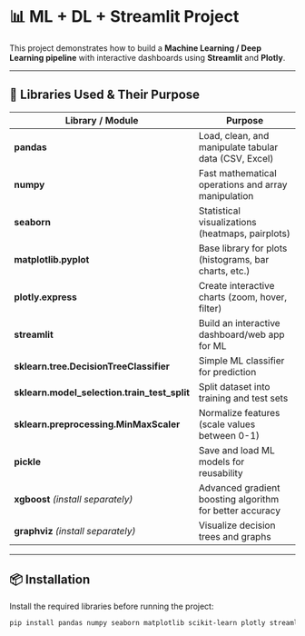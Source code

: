 # 📊 ML + DL + Streamlit Project

This project demonstrates how to build a **Machine Learning / Deep Learning pipeline** with interactive dashboards using **Streamlit** and **Plotly**.  

---

## 🧰 **Libraries Used & Their Purpose**

| Library / Module | Purpose |
|------------------|--------|
| **pandas** | Load, clean, and manipulate tabular data (CSV, Excel) |
| **numpy** | Fast mathematical operations and array manipulation |
| **seaborn** | Statistical visualizations (heatmaps, pairplots) |
| **matplotlib.pyplot** | Base library for plots (histograms, bar charts, etc.) |
| **plotly.express** | Create interactive charts (zoom, hover, filter) |
| **streamlit** | Build an interactive dashboard/web app for ML |
| **sklearn.tree.DecisionTreeClassifier** | Simple ML classifier for prediction |
| **sklearn.model_selection.train_test_split** | Split dataset into training and test sets |
| **sklearn.preprocessing.MinMaxScaler** | Normalize features (scale values between 0-1) |
| **pickle** | Save and load ML models for reusability |
| **xgboost** *(install separately)* | Advanced gradient boosting algorithm for better accuracy |
| **graphviz** *(install separately)* | Visualize decision trees and graphs |

---

## 📦 **Installation**

Install the required libraries before running the project:

```bash
pip install pandas numpy seaborn matplotlib scikit-learn plotly streamlit xgboost graphviz
